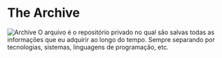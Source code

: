 # The Archive

![Archive](https://images.unsplash.com/photo-1517858132466-4e4c7ad3f15b?q=80&w=1931&auto=format&fit=crop&ixlib=rb-4.0.3&ixid=M3wxMjA3fDB8MHxwaG90by1wYWdlfHx8fGVufDB8fHx8fA%3D%3D)
O arquivo é o repositório privado no qual são salvas todas as informações que eu adquirir ao longo do tempo. Sempre separando por tecnologias, sistemas, linguagens de programação, etc.
